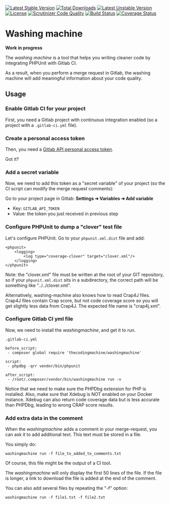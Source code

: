[![Latest Stable Version](https://poser.pugx.org/thecodingmachine/washingmachine/v/stable)](https://packagist.org/packages/thecodingmachine/washingmachine)
[![Total Downloads](https://poser.pugx.org/thecodingmachine/washingmachine/downloads)](https://packagist.org/packages/thecodingmachine/washingmachine)
[![Latest Unstable Version](https://poser.pugx.org/thecodingmachine/washingmachine/v/unstable)](https://packagist.org/packages/thecodingmachine/washingmachine)
[![License](https://poser.pugx.org/thecodingmachine/washingmachine/license)](https://packagist.org/packages/thecodingmachine/washingmachine)
[![Scrutinizer Code Quality](https://scrutinizer-ci.com/g/thecodingmachine/washingmachine/badges/quality-score.png?b=1.0)](https://scrutinizer-ci.com/g/thecodingmachine/washingmachine/?branch=1.0)
[![Build Status](https://travis-ci.org/thecodingmachine/washingmachine.svg?branch=1.0)](https://travis-ci.org/thecodingmachine/washingmachine)
[![Coverage Status](https://coveralls.io/repos/thecodingmachine/washingmachine/badge.svg?branch=1.0&service=github)](https://coveralls.io/github/thecodingmachine/washingmachine?branch=1.0)


# Washing machine

**Work in progress**

The *washing machine* is a tool that helps you writing cleaner code by integrating PHPUnit with Gitlab CI.

As a result, when you perform a merge request in Gitlab, the washing machine will add meaningful information about your code quality.

## Usage

### Enable Gitlab CI for your project

First, you need a Gitlab project with continuous integration enabled (so a project with a `.gitlab-ci.yml` file).

### Create a personal access token

Then, you need a [Gitlab API personal access token](https://docs.gitlab.com/ce/api/README.html#personal-access-tokens).

Got it?

### Add a secret variable

Now, we need to add this token as a "secret variable" of your project (so the CI script can modify the merge request comments):

Go to your project page in Gitlab: **Settings ➔ Variables ➔ Add variable**

- Key: `GITLAB_API_TOKEN`
- Value: the token you just received in previous step

### Configure PHPUnit to dump a "clover" test file


Let's configure PHPUnit. Go to your `phpunit.xml.dist` file and add:

```
<phpunit>
    <logging>
        <log type="coverage-clover" target="clover.xml"/>
    </logging>
</phpunit>
```

Note: the "clover.xml" file must be written at the root of your GIT repository, so if your `phpunit.xml.dist` sits in a subdirectory, the correct path will be something like "../../clover.xml".

Alternatively, washing-machine also knows how to read Crap4J files. Crap4J files contain Crap score, but not code coverage score so you will get slightly less data from Crap4J. The expected file name is "crap4j.xml".

### Configure Gitlab CI yml file

Now, we need to install the *washingmachine*, and get it to run.

`.gitlab-ci.yml`
```
before_script:
 - composer global require 'thecodingmachine/washingmachine'
 
script:
 - phpdbg -qrr vendor/bin/phpunit
 
after_script:
 - /root/.composer/vendor/bin/washingmachine run -v
```

Notice that we need to make sure the PHPDbg extension for PHP is installed. Also, make sure that Xdebug is NOT enabled on your Docker instance. Xdebug can also return code coverage data but is less accurate than PHPDbg, leading to wrong CRAP score results.

### Add extra data in the comment

When the *washingmachine* adds a comment in your merge-request, you can ask it to add additional text.
This text must be stored in a file.

You simply do:

```
washingmachine run -f file_to_added_to_comments.txt
```

Of course, this file might be the output of a CI tool.

The *washingmachine* will only display the first 50 lines of the file. If the file is longer, a link to download the file is added at the end of the comment.

You can also add several files by repeating the "-f" option:

```
washingmachine run -f file1.txt -f file2.txt
```

